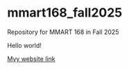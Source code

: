 # mmart168_fall2025
Repository for MMART 168 in Fall 2025

Hello world!

[Myy website link](https://bhadnott.github.io/mmart168_fall2025/)
